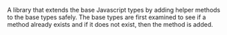 A library that extends the base Javascript types by adding helper methods to the base types safely. The base types are first examined to see if a method already exists and if it does not exist, then the method is added.
